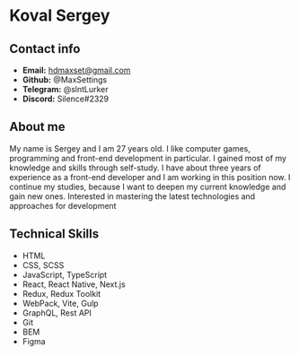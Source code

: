 # Koval Sergey

## Contact info

- **Email:** hdmaxset@gmail.com
- **Github:** @MaxSettings
- **Telegram:** @slntLurker
- **Discord:** Silence#2329

## About me

My name is Sergey and I am 27 years old. I like computer games, programming and front-end development in particular. I gained most of my knowledge and skills through self-study. I have about three years of experience as a front-end developer and I am working in this position now. I continue my studies, because I want to deepen my current knowledge and gain new ones. Interested in mastering the latest technologies and approaches for development

## Technical Skills

- HTML
- CSS, SCSS
- JavaScript, TypeScript 
- React, React Native, Next.js
- Redux, Redux Toolkit
- WebPack, Vite, Gulp
- GraphQL, Rest API
- Git
- BEM
- Figma